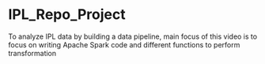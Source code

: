 # IPL_Repo_Project
To analyze IPL data by building a data pipeline, main focus of this video is to focus on writing Apache Spark code and different functions to perform transformation
